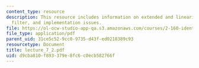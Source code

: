 ```yaml
---
content_type: resource
description: This resource includes information on extended and linearized kalman
  filter, and implementation issues.
file: https://ol-ocw-studio-app-qa.s3.amazonaws.com/courses/2-160-identification-estimation-and-learning-spring-2006/d9cba810f893379e8fc6c0ecb582766f_lecture_7_2.pdf
file_type: application/pdf
parent_uid: 31ce5c52-9cc0-9735-d43f-ed0218389c93
resourcetype: Document
title: lecture_7_2.pdf
uid: d9cba810-f893-379e-8fc6-c0ecb582766f
---
```

